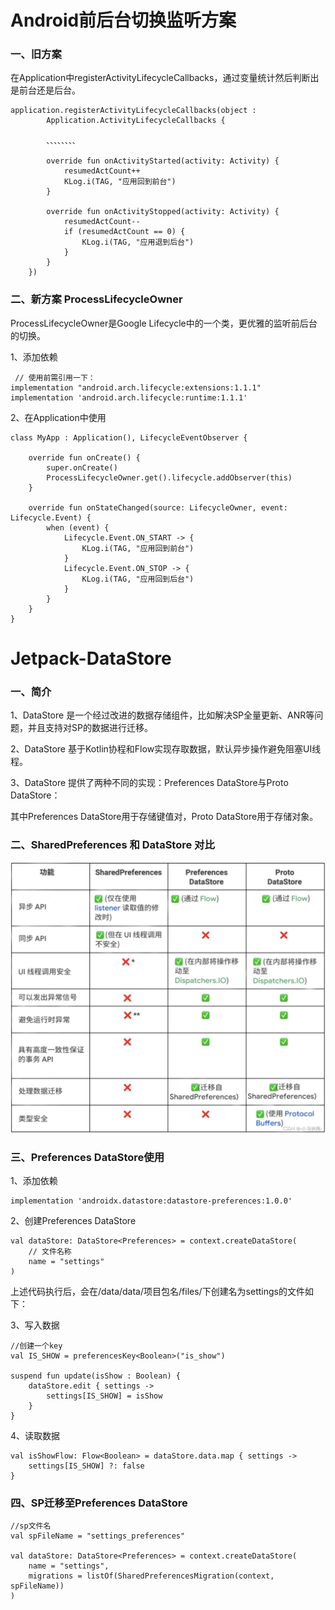# Android前后台切换监听方案

### 一、旧方案

在Application中registerActivityLifecycleCallbacks，通过变量统计然后判断出是前台还是后台。

    application.registerActivityLifecycleCallbacks(object :
            Application.ActivityLifecycleCallbacks {

            、、、、、、、、

            override fun onActivityStarted(activity: Activity) {
                resumedActCount++
                KLog.i(TAG, "应用回到前台")
            }

            override fun onActivityStopped(activity: Activity) {
                resumedActCount--
                if (resumedActCount == 0) {
                    KLog.i(TAG, "应用退到后台")
                }
            }
        })




### 二、新方案 ProcessLifecycleOwner

ProcessLifecycleOwner是Google Lifecycle中的一个类，更优雅的监听前后台的切换。


1、添加依赖

     // 使用前需引用一下：
    implementation "android.arch.lifecycle:extensions:1.1.1"
	implementation 'android.arch.lifecycle:runtime:1.1.1'


2、在Application中使用


    class MyApp : Application(), LifecycleEventObserver {

    	override fun onCreate() {
        	super.onCreate()
        	ProcessLifecycleOwner.get().lifecycle.addObserver(this)
    	}

    	override fun onStateChanged(source: LifecycleOwner, event: Lifecycle.Event) {
        	when (event) {
            	Lifecycle.Event.ON_START -> {
                	KLog.i(TAG, "应用回到前台")
            	}
            	Lifecycle.Event.ON_STOP -> {
                	KLog.i(TAG, "应用回到后台")
            	}
        	}
    	}
    }




# Jetpack-DataStore

### 一、简介
1、DataStore 是一个经过改进的数据存储组件，比如解决SP全量更新、ANR等问题，并且支持对SP的数据进行迁移。

2、DataStore 基于Kotlin协程和Flow实现存取数据，默认异步操作避免阻塞UI线程。

3、DataStore 提供了两种不同的实现：Preferences DataStore与Proto DataStore：

其中Preferences DataStore用于存储键值对，Proto DataStore用于存储对象。

### 二、SharedPreferences 和 DataStore 对比

![](data1.png)

### 三、Preferences DataStore使用

1、添加依赖

    implementation 'androidx.datastore:datastore-preferences:1.0.0'

2、创建Preferences DataStore

    val dataStore: DataStore<Preferences> = context.createDataStore(
    	// 文件名称
    	name = "settings"
    )

上述代码执行后，会在/data/data/项目包名/files/下创建名为settings的文件如下：

3、写入数据

    //创建一个key
    val IS_SHOW = preferencesKey<Boolean>("is_show")

    suspend fun update(isShow : Boolean) {
    	dataStore.edit { settings ->
    		settings[IS_SHOW] = isShow
    	}
    }

4、读取数据

    val isShowFlow: Flow<Boolean> = dataStore.data.map { settings ->
        settings[IS_SHOW] ?: false
    }

### 四、SP迁移至Preferences DataStore

	//sp文件名
    val spFileName = "settings_preferences"

    val dataStore: DataStore<Preferences> = context.createDataStore(
        name = "settings",
        migrations = listOf(SharedPreferencesMigration(context, spFileName))
    )
